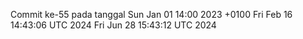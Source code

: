Commit ke-55 pada tanggal Sun Jan 01 14:00 2023 +0100
Fri Feb 16 14:43:06 UTC 2024
Fri Jun 28 15:43:12 UTC 2024
